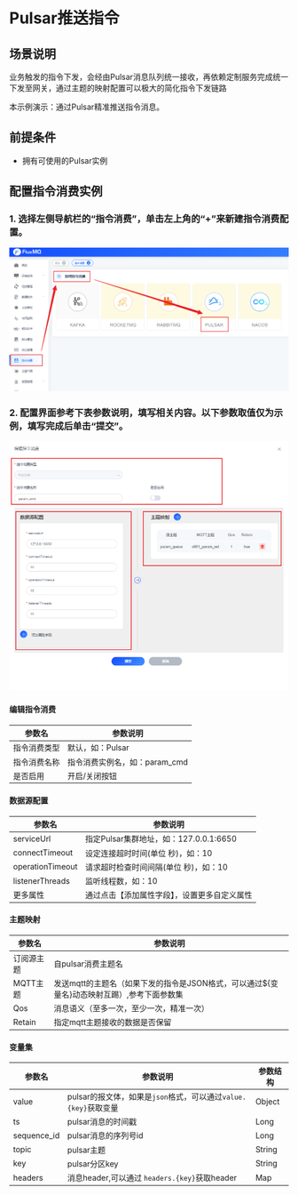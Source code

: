 # Pulsar推送指令

## 场景说明
业务触发的指令下发，会经由Pulsar消息队列统一接收，再依赖定制服务完成统一下发至网关，通过主题的映射配置可以极大的简化指令下发链路

本示例演示：通过Pulsar精准推送指令消息。

## 前提条件
- 拥有可使用的Pulsar实例

## 配置指令消费实例
### 1. 选择左侧导航栏的“指令消费”，单击左上角的“+”来新建指令消费配置。
![pulsar_cmd_1.png](../../../assets/images/command/pulsar_cmd_1.png)

### 2. 配置界面参考下表参数说明，填写相关内容。以下参数取值仅为示例，填写完成后单击“提交”。
![pulsar_cmd_2.png](../../../assets/images/command/pulsar_cmd_2.png)
#### 编辑指令消费
| **参数名** | **参数说明**            |
|---------|---------------------|
| 指令消费类型  | 默认，如：Pulsar         |
| 指令消费名称  | 指令消费实例名，如：param_cmd |
| 是否启用    | 开启/关闭按钮             |
#### 数据源配置
| **参数名**          | **参数说明**                      |
|------------------|-------------------------------|
| serviceUrl       | 指定Pulsar集群地址，如：127.0.0.1:6650 |
| connectTimeout   | 设定连接超时时间(单位 秒)，如：10           |
| operationTimeout | 请求超时检查时间间隔(单位 秒)，如：10         |
| listenerThreads  | 监听线程数，如：10                    |
| 更多属性             | 通过点击【添加属性字段】，设置更多自定义属性        |

#### 主题映射
| **参数名** | **参数说明**                                            |
|---------|-----------------------------------------------------|
| 订阅源主题    | 自pulsar消费主题名                                        |
| MQTT主题  | 发送mqtt的主题名（如果下发的指令是JSON格式，可以通过${变量名}动态映射互踢）,参考下面参数集 |
| Qos    | 消息语义（至多一次，至少一次，精准一次）                                |
| Retain  | 指定mqtt主题接收的数据是否保留                                   |

#### 变量集

| **参数名**            | **参数说明**                                    | **参数结构**          |
|--------------------|---------------------------------------------|-------------------|
| value  | pulsar的报文体，如果是`json`格式，可以通过`value.{key}`获取变量 | Object            |
| ts         | pulsar消息的时间戳                                | Long              |
| sequence_id   | pulsar消息的序列号id                              | Long            |
| topic | pulsar主题                                    | String            |
| key             | pulsar分区key                                 | String              |
| headers             | 消息header,可以通过 `headers.{key}`获取header       | Map|
